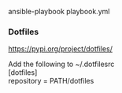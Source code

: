 ansible-playbook playbook.yml

### Dotfiles
https://pypi.org/project/dotfiles/

Add the following to ~/.dotfilesrc  
[dotfiles]  
repository = PATH/dotfiles  
